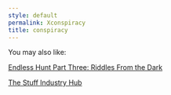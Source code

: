 ```yaml
---
style: default
permalink: Xconspiracy
title: conspiracy
---
```

You may also like:

[Endless Hunt Part Three: Riddles From the Dark](http://scp-wiki.net/ofanendlesshunt-partthree-riddlesfromthedark)

[The Stuff Industry Hub](http://scp-wiki.net/the-stuff-industry-hub)
